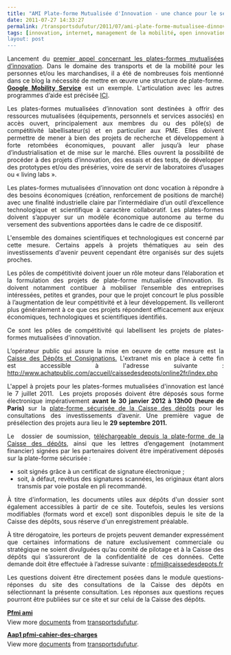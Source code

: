 ```yaml
---
title: "AMI Plate-forme Mutualisée d'Innovation - une chance pour le secteur des Transports Intelligents"
date: 2011-07-27 14:33:27
permalink: /transportsdufutur/2011/07/ami-plate-forme-mutualisee-dinnovation-une-chance-pour-le-secteur-des-transports-intelligents.html
tags: [innovation, internet, management de la mobilité, open innovation, plate-forme, Plateforme d'idées, Service de mobilité]
layout: post
---
```


<p style="text-align: justify">Lancement du <a href="http://competitivite.gouv.fr/les-investissements-d-avenir-une-opportunite-pour-les-poles-de-competitivite/les-projets-de-plates-formes-mutualisees-d-innovation-une-opportunite-pour-les-poles-de-competitivite-659.html">premier appel concernant les plates-formes mutualisées d’innovation</a>. Dans le domaine des transports et de la mobilité pour les personnes et/ou les marchandises, il a été de nombreuses fois mentionné dans ce blog la nécessité de mettre en œuvre une structure de plate-forme. <strong><a href="https://gabrielplassat.github.io/transportsdufutur/2011/07/google-mobility-service-et-si-nous-le-faisions-sans-attendre-.html" target="_blank">Google Mobility Service</a></strong> est un exemple. L'articulation avec les autres programmes d’aide est précisée <a href="http://competitivite.gouv.fr/les-projets-de-plates-formes-mutualisees-d-innovation-une-opportunite-pour-les-poles-de-competitivite/l-articulation-entre-les-plates-formes-mutualisees-d-innovation-et-d-autres-mesures-690.html">ICI</a>.</p> <p style="text-align: justify">Les plates-formes mutualisées d’innovation sont destinées à offrir des ressources mutualisées (équipements, personnels et services associés) en accès ouvert, principalement aux membres du ou des pôle(s) de compétitivité labellisateur(s) et en particulier aux PME. Elles doivent permettre de mener à bien des projets de recherche et développement à forte retombées économiques, pouvant aller jusqu’à leur phase d’industrialisation et de mise sur le marché. Elles ouvrent la possibilité de procéder à des projets d’innovation, des essais et des tests, de développer des prototypes et/ou des préséries, voire de servir de laboratoires d’usages ou « living labs ». </p>  <!--more-->   <p style="text-align: justify">Les plates-formes mutualisées d’innovation ont donc vocation à répondre à des besoins économiques (création, renforcement de positions de marché) avec une finalité industrielle claire par l’intermédiaire d’un outil d’excellence technologique et scientifique à caractère collaboratif. Les plates-formes doivent s’appuyer sur un modèle économique autonome au terme du versement des subventions apportées dans le cadre de ce dispositif.</p> <p style="text-align: justify">L'ensemble des domaines scientifiques et technologiques est concerné par cette mesure. Certains appels à projets thématiques au sein des investissements d'avenir peuvent cependant être organisés sur des sujets proches.</p> <p style="text-align: justify">Les pôles de compétitivité doivent jouer un rôle moteur dans l’élaboration et la formulation des projets de plate-forme mutualisée d’innovation. Ils doivent notamment contibuer à mobiliser l’ensemble des entreprises intéressées, petites et grandes, pour que le projet concourt le plus possible à l’augmentation de leur compétitivité et à leur développement. Ils veilleront plus généralement à ce que ces projets répondent efficacement aux enjeux économiques, technologiques et scientifiques identifiés.</p> <p style="text-align: justify">Ce sont les pôles de compétitivité qui labellisent les projets de plates-formes mutualisées d'innovation.</p> <p style="text-align: justify">L’opérateur public qui assure la mise en oeuvre de cette mesure est la <a href="http://www.caissedesdepots.fr/fr/accueil.html">Caisse des Dépôts et Consignations.</a> L'extranet mis en place à cette fin est accessible à l'adresse suivante : <a href="http://www.achatpublic.com/accueil/caissedesdepots/online2fr/index.php">http://www.achatpublic.com/accueil/caissedesdepots/online2fr/index.php</a></p> <p style="text-align: justify">L'appel à projets pour les plates-formes mutualisées d'innovation est lancé le 7 juillet 2011.  Les projets proposés doivent être déposés sous forme électronique impérativement <strong>avant le 30 janvier 2012 à 13h00 (heure de Paris)</strong> sur la <a href="http://www.achatpublic.com/accueil/caissedesdepots/online2fr/index.php">plate-forme sécurisée de la Caisse des dépôts</a> pour les consultations des investissements d’avenir. Une première vague de présélection des projets aura lieu le <strong>29 septembre 2011.</strong></p> <p style="text-align: justify">Le  dossier de soumission, <a href="http://www.achatpublic.com/accueil/caissedesdepots/online2fr/index.php">téléchargeable depuis la plate-forme de la Caisse des dépôts</a>, ainsi que les lettres d’engagement (notamment financier) signées par les partenaires doivent être impérativement déposés sur la plate-forme sécurisée :</p> <ul style="text-align: justify"> <li>soit signés grâce à un certificat de signature électronique ; </li> <li>soit, à défaut, revêtus des signatures scannées, les originaux étant alors transmis par voie postale en pli recommandé.</li> </ul> <p style="text-align: justify">À titre d'information, les documents utiles aux dépôts d'un dossier sont également accessibles à partir de ce site. Toutefois, seules les versions modifiables (formats word et excel) sont disponibles depuis le site de la Caisse des dépôts, sous réserve d'un enregistrement préalable. </p> <p style="text-align: justify">À titre dérogatoire, les porteurs de projets peuvent demander expressément que certaines informations de nature exclusivement commerciale ou stratégique ne soient divulguées qu’au comité de pilotage et à la Caisse des dépôts qui s’assureront de la confidentialité de ces données. Cette demande doit être effectuée à l’adresse suivante : <a href="linkTo_UnCryptMailto('jxfiql7mcjfXzxfppbabpabmlqp+co');">pfmi@caissedesdepots.fr</a></p> <p style="text-align: justify">Les questions doivent être directement posées dans le module questions-réponses du site des consultations de la Caisse des dépôts en sélectionnant la présente consultation. Les réponses aux questions reçues pourront être publiées sur ce site et sur celui de la Caisse des dépôts.</p> <div id="__ss_8702419" style="width: 477px"><strong style="margin: 12px 0 4px"><a href="http://www.slideshare.net/transportsdufutur/pfmi-ami" title="Pfmi ami">Pfmi ami</a></strong>        <div style="padding: 5px 0 12px">View more <a href="http://www.slideshare.net/">documents</a> from <a href="http://www.slideshare.net/transportsdufutur">transportsdufutur</a>.</div> </div> <div id="__ss_8702480" style="width: 477px"><strong style="margin: 12px 0 4px"><a href="http://www.slideshare.net/transportsdufutur/aap1-pfmicahierdescharges-8702480" title="Aap1 pfmi-cahier-des-charges">Aap1 pfmi-cahier-des-charges</a></strong>        <div style="padding: 5px 0 12px">View more <a href="http://www.slideshare.net/">documents</a> from <a href="http://www.slideshare.net/transportsdufutur">transportsdufutur</a>.</div> </div>
